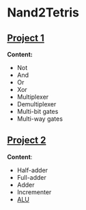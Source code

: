 # Nand2Tetris

## [Project 1](projects/1/)

**Content:**
- Not
- And
- Or
- Xor
- Multiplexer
- Demultiplexer
- Multi-bit gates
- Multi-way gates

## [Project 2](projects/2/)

**Content**:
- Half-adder
- Full-adder
- Adder
- Incrementer
- [ALU](images/ALU.png)